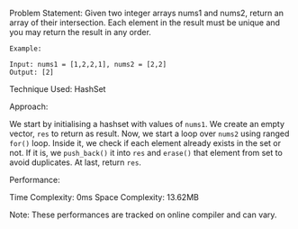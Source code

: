 Problem Statement: Given two integer arrays nums1 and nums2, return an array of their intersection. Each element in the result must be unique and you may return the result in any order.

```
Example:

Input: nums1 = [1,2,2,1], nums2 = [2,2]
Output: [2]
```

Technique Used: HashSet

Approach:

We start by initialising a hashset with values of `nums1`. We create an empty vector, `res` to return as result. Now, we start a loop over `nums2` using ranged `for()` loop. Inside it, we check if each element already exists in the set or not. If it is, we `push_back()` it into `res` and `erase()` that element from set to avoid duplicates. At last, return `res`.

Performance:

Time Complexity: 0ms
Space Complexity: 13.62MB

Note: These performances are tracked on online compiler and can vary.
